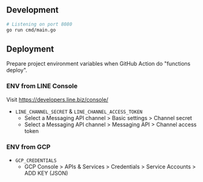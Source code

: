 ## Development

```sh
# Listening on port 8080
go run cmd/main.go
```

## Deployment

Prepare project environment variables when GitHub Action do "functions deploy".

### ENV from LINE Console

Visit https://developers.line.biz/console/

* `LINE_CHANNEL_SECRET` & `LINE_CHANNEL_ACCESS_TOKEN`
    * Select a Messaging API channel > Basic settings > Channel secret
    * Select a Messaging API channel > Messaging API > Channel access token

### ENV from GCP

* `GCP_CREDENTIALS`
    * GCP Console > APIs & Services > Credentials > Service Accounts > ADD KEY (JSON)
